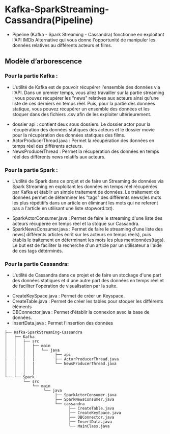 # Kafka-SparkStreaming-Cassandra(Pipeline)

- Pipeline (Kafka - Spark Streaming - Cassandra) fonctionne en exploitant l'API IMDb Alternative qui vous donne l'opportunité de manipuler les données relatives au 
différents acteurs et films.
## Modèle d’arborescence 
### Pour la partie Kafka :
- L'utilité de Kafka est de pouvoir récupérer l'ensemble des données via l'API. Dans un premier temps, vous allez travailler sur la partie streaming : vous pouvez
récupérer les "news" relatives aux acteurs ainsi qu'une liste de ces derniers en temps réel. Puis, pour la partie des données statique, vous pouvez récupérer un 
ensemble des données et les stoquer dans des fichiers .csv afin de les exploiter ultérieurement.
* dossier api : contient deux sous dossiers. Le dossier actor pour la récupération des données statiques des acteurs et le dossier movie pour la récupération des
données statiques des films.
* ActorProducerThread.java : Permet la récupération des données en temps réel des différents acteurs.
* NewsProducerThread : Permet la récupération des données en temps réel des différents news relatifs aux acteurs.
### Pour la partie Spark :
- L'utilité de Spark dans ce projet et de faire un Streaming de données via Spark Streaming en exploitant les données en temps réel récupérées par Kafka et établir
un simple traitement de données. Le traitement de données permet de déterminer les "tags" des différents news(les mots les plus répétitifs dans un article en éliminant les mots qui ne 
referent pas a l'article en utilisant une liste stopword.txt).
* SparkActorConsumer.java : Permet de faire le streaming d'une liste des acteurs récupérée en temps réel et la stoque sur Cassandra.
* SparkNewsConsumer.java : Permet de faire le streaming d'une liste des news( différents articles écrit sur les acteurs en temps réels), puis établis le traitement
en déterminant les mots les plus mentionnées(tags). Le but est de faciliter la recherche d'un article par un utilisateur a l'aide de ces tags détérminés.
### Pour la partie Cassandra:
- L'utilité de Cassandra dans ce projet et de faire un stockage d'une part des données statiques et d'une autre part des données en temps réel et de faciliter
l'opération de visualisation par la suite.
* CreateKeySpace.java : Permet de créer un Keyspace.
* CreateTable.java : Permet de créer les tables pour stoquer les différents éléments
* DBConnector.java : Permet d'établir la connexion avec la base de données.
* InsertData.java : Permet l'insertion des données

```
├── Kafka-SparkStreaming-Cassandra
│   ├── Kafka
│   │   ├── src
│   │   │   ├── main
│   │   │   │   └── java
│   │   │   │         ├── api
|   |   |   |         ├── ActorProducerThread.java
│   │   │   |         └── NewsProducerThread.java
│   │   │   │  
│   │   │   │   
└── └── Spark
        └── src
            └── main
                 └── java
                      ├── SparkActorConsumer.java
                      ├── SparkNewsConsumer.java
                      └── cassandra 
                            ├── CreateTable.java
                            ├── CreateKeySpace.java
                            ├── DBConnector.java
                            ├── InsertData.java
                            └── MainClass.java
```
